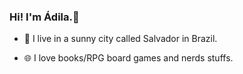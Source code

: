 ### Hi! I'm Ádila.👋

- 🌆 I live in a sunny city called Salvador in Brazil. 
- 🌐 I love books/RPG board games and nerds stuffs. 

  <!---
adilamarcelefreitas/adilamarcelefreitas is a ✨ special ✨ repository because its `README.md` (this file) appears on your GitHub profile.
You can click the Preview link to take a look at your changes.
--->

